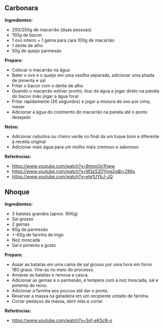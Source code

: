 ## Carbonara

**Ingredientes:**

- 200/250g de macarrão (duas pessoas)
- 150g de bacon
- 1 ovo inteiro + 1 gema para cara 100g de macarrão
- 1 dente de alho
- 50g de queijo parmesão

**Preparo:**

- Colocar o macarrão na água
- Bater o ovo e o queijo em uma vasilha separada, adicionar uma pitada de pimenta e sal
- Fritar o bacon com o dente de alho
- Quando o macarrão estiver pronto, tirar da água e jogar direto na panela do bacon (não jogar a água fora)
- Fritar rapidamente (30 segundos) e jogar a mistura de ovo por cima, mexer
- Adicionar a água do cozimento do macarrão na panela até o ponto desejado

**Notas:**

- Adicionar cebolina ou cheiro verde no final da um toque bom e diferente à receita original
- Adicionar mais água para um molho mais cremoso e saboroso

**Referências:**

- https://www.youtube.com/watch?v=BmnoGc1fxew
- https://www.youtube.com/watch?v=M3zS2DYmq2g&t=286s
- https://www.youtube.com/watch?v=elq1UYbJ-JQ


## Nhoque

**Ingredientes:**

- 3 batatas grandes (aprox. 900g)
- Sal grosso
- 2 gemas
- 60g de parmesão
- +-60g de farinha de trigo
- Noz moscada
- Sal e pimenta a gosto

**Preparo:**

- Assar as batatas em uma cama de sal grosso por uma hora em forno 180 graus. Vire-as no meio do processo.
- Amasse as batatas e remova a casca.
- Adicionar as gemas e o parmesão, e tempere com a noz moscada, sal e pimenta do reino.
- Adicionar a farinha aos poucos até dar o ponto.
- Reservar a massa na geladeira em um recipiente untado de farinha.
- Cortar pedaços da massa, abrir elas e cortar

**Referências:**

- https://www.youtube.com/watch?v=5sf-eKScR-o
